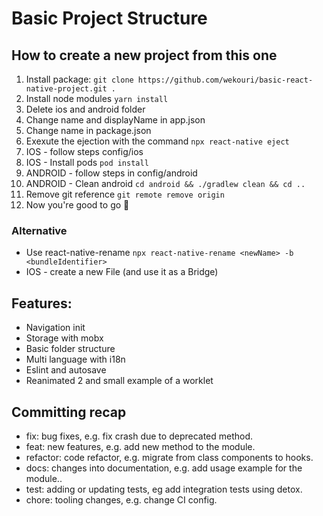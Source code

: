 # Basic Project Structure

## How to create a new project from this one

1. Install package: ```git clone https://github.com/wekouri/basic-react-native-project.git .```
2. Install node modules ```yarn install```
3. Delete ios and android folder
4. Change name and displayName in app.json
5. Change name in package.json
6. Exexute the ejection with the command ```npx react-native eject```
7. IOS - follow steps config/ios
8. IOS - Install pods ```pod install```
9. ANDROID - follow steps in config/android
10. ANDROID - Clean android ```cd android && ./gradlew clean && cd ..```
11. Remove git reference ```git remote remove origin```
12. Now you're good to go 🚀

### Alternative

- Use react-native-rename ``npx react-native-rename <newName> -b <bundleIdentifier> ``
- IOS - create a new File (and use it as a Bridge)

## Features:

- Navigation init
- Storage with mobx
- Basic folder structure
- Multi language with i18n
- Eslint and autosave
- Reanimated 2 and small example of a worklet

## Committing recap

- fix: bug fixes, e.g. fix crash due to deprecated method.
- feat: new features, e.g. add new method to the module.
- refactor: code refactor, e.g. migrate from class components to hooks.
- docs: changes into documentation, e.g. add usage example for the module..
- test: adding or updating tests, eg add integration tests using detox.
- chore: tooling changes, e.g. change CI config.
